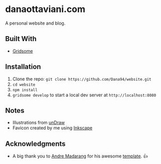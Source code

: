 # danaottaviani.com

A personal website and blog.

## Built With

 - [Gridsome](https://gridsome.org/)

## Installation

1. Clone the repo: `git clone https://github.com/Dana94/website.git`
1. `cd website`
1. `npm install`
1. `gridsome develop` to start a local dev server at `http://localhost:8080`

## Notes

 - Illustrations from [unDraw](https://undraw.co)
 - Favicon created by me using [Inkscape](https://inkscape.org/)

## Acknowledgments
- A big thank you to [Andre Madarang](https://github.com/drehimself) for his awesome [template](https://github.com/drehimself/gridsome-portfolio-starter). :+1:
